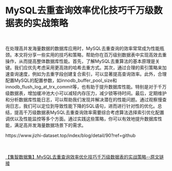 <h1>MySQL去重查询效率优化技巧千万级数据表的实战策略</h1><br /><p>在处理高并发海量数据的数据库应用时，MySQL去重查询的效率常常成为性能瓶颈。本文将分享一些实用的技巧和策略，帮助你在百万级别数据表中实现高效去重操作，从而提高整体数据库性能。首先，了解MySQL去重算法的基本原理是关键。我们应优先考虑采用更高效的哈希去重方式。其次，通过合理的索引策略来加速查询速度，例如为去重字段创建复合索引，可以显著提高查询效率。此外，合理配置MySQL的配置参数，如innodb_buffer_pool_size和innodb_flush_log_at_trx_commit等，也有助于提升数据库性能。特别是对于千万级数据表，增加缓冲池大小可以减轻内存压力，减少锁等待时间。最后，定期维护和分析数据库性能日志，可以帮助我们发现并解决潜在的性能问题。通过观察慢查询日志，我们可以定位到导致性能下降的SQL语句，进而进行针对性的优化。总结，提高千万级数据表MySQL去重查询效率需要综合考虑算法选择索引优化配置调优以及性能监控等多个方面。通过实践这些策略，你可以有效地提升数据库性能，满足高并发海量数据场景下的需求。</p><p>https://www.jizhi-dataset.top/index/blog/detail/90?ref=github</p><br /><br /><a href="https://www.jizhi-dataset.top/index/blog/detail/90?ref=github" target="_blank">【集智数据集】MySQL去重查询效率优化技巧千万级数据表的实战策略--原文链接</a>